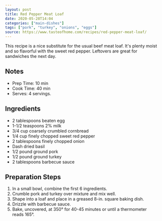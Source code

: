 ```yaml
---
layout: post
title: Red Pepper Meat Loaf
date: 2020-05-28T14:04
categories: ["main-dishes"]
tags: ["pork", "turkey", "onions", "eggs"]
source: https://www.tasteofhome.com/recipes/red-pepper-meat-loaf/
---
```

This recipe is a nice substitute for the usual beef meat loaf. It's plenty moist and so flavorful with the sweet red pepper. Leftovers are great for sandwiches the next day.

## Notes

- Prep Time: 10 min 
- Cook Time: 40 min 
- Serves: 4 servings.

## Ingredients ##

- 2 tablespoons beaten egg
- 1-1/2 teaspoons 2% milk
- 3/4 cup coarsely crumbled cornbread
- 1/4 cup finely chopped sweet red pepper
- 2 tablespoons finely chopped onion
- Dash dried basil
- 1/2 pound ground pork
- 1/2 pound ground turkey
- 2 tablespoons barbecue sauce

## Preparation Steps ##

1. In a small bowl, combine the first 6 ingredients. 
2. Crumble pork and turkey over mixture and mix well. 
3. Shape into a loaf and place in a greased 8-in. square baking dish. 
4. Drizzle with barbecue sauce. 
5. Bake, uncovered, at 350° for 40-45 minutes or until a thermometer reads 165°.
